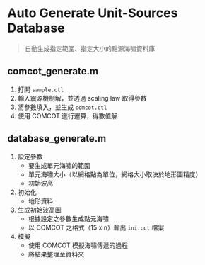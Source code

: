 # Auto Generate Unit-Sources Database
> 自動生成指定範圍、指定大小的點源海嘯資料庫

## comcot_generate.m
1. 打開 `sample.ctl`
2. 輸入震源機制解，並透過 scaling law 取得參數
3. 將參數填入，並生成 `comcot.ctl`
4. 使用 COMCOT 進行運算，得數值解

## database_generate.m
1. 設定參數
   * 要生成單元海嘯的範圍
   * 單元海嘯大小（以網格點為單位，網格大小取決於地形圖精度）
   * 初始波高
2. 初始化
   * 地形資料
3. 生成初始波高圖
   * 根據設定之參數生成點元海嘯
   * 以 COMCOT 之格式（15 x n）輸出 `ini.cct` 檔案
4. 模擬
   * 使用 COMCOT 模擬海嘯傳遞的過程
   * 將結果整理至資料夾
